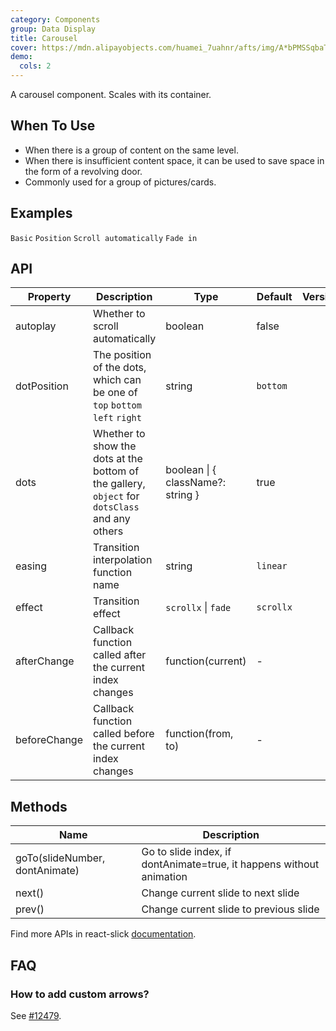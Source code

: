 ```yaml
---
category: Components
group: Data Display
title: Carousel
cover: https://mdn.alipayobjects.com/huamei_7uahnr/afts/img/A*bPMSSqbaTMkAAAAAAAAAAAAADrJ8AQ/original
demo:
  cols: 2
---
```


A carousel component. Scales with its container.

## When To Use

- When there is a group of content on the same level.
- When there is insufficient content space, it can be used to save space in the form of a revolving door.
- Commonly used for a group of pictures/cards.

## Examples

<!-- prettier-ignore -->
<code src="./demo/basic.tsx">Basic</code>
<code src="./demo/position.tsx">Position</code>
<code src="./demo/autoplay.tsx">Scroll automatically</code>
<code src="./demo/fade.tsx">Fade in</code>

## API

| Property | Description | Type | Default | Version |
| --- | --- | --- | --- | --- |
| autoplay | Whether to scroll automatically | boolean | false |  |
| dotPosition | The position of the dots, which can be one of `top` `bottom` `left` `right` | string | `bottom` |  |
| dots | Whether to show the dots at the bottom of the gallery, `object` for `dotsClass` and any others | boolean \| { className?: string } | true |  |
| easing | Transition interpolation function name | string | `linear` |  |
| effect | Transition effect | `scrollx` \| `fade` | `scrollx` |  |
| afterChange | Callback function called after the current index changes | function(current) | - |  |
| beforeChange | Callback function called before the current index changes | function(from, to) | - |  |

## Methods

| Name | Description |
| --- | --- |
| goTo(slideNumber, dontAnimate) | Go to slide index, if dontAnimate=true, it happens without animation |
| next() | Change current slide to next slide |
| prev() | Change current slide to previous slide |

Find more APIs in react-slick [documentation](https://react-slick.neostack.com/docs/api).

## FAQ

### How to add custom arrows?

See [#12479](https://github.com/ant-design/ant-design/issues/12479).
